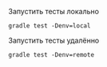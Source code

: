Запустить тесты локально
```shell
gradle test -Denv=local
```

Запустить тесты удалённо
```shell
gradle test -Denv=remote
```
